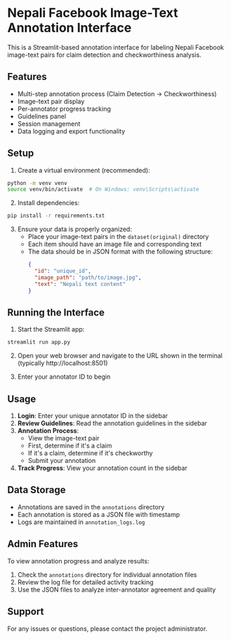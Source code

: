 # Nepali Facebook Image-Text Annotation Interface

This is a Streamlit-based annotation interface for labeling Nepali Facebook image-text pairs for claim detection and checkworthiness analysis.

## Features

- Multi-step annotation process (Claim Detection → Checkworthiness)
- Image-text pair display
- Per-annotator progress tracking
- Guidelines panel
- Session management
- Data logging and export functionality

## Setup

1. Create a virtual environment (recommended):
```bash
python -m venv venv
source venv/bin/activate  # On Windows: venv\Scripts\activate
```

2. Install dependencies:
```bash
pip install -r requirements.txt
```

3. Ensure your data is properly organized:
   - Place your image-text pairs in the `dataset(original)` directory
   - Each item should have an image file and corresponding text
   - The data should be in JSON format with the following structure:
     ```json
     {
       "id": "unique_id",
       "image_path": "path/to/image.jpg",
       "text": "Nepali text content"
     }
     ```

## Running the Interface

1. Start the Streamlit app:
```bash
streamlit run app.py
```

2. Open your web browser and navigate to the URL shown in the terminal (typically http://localhost:8501)

3. Enter your annotator ID to begin

## Usage

1. **Login**: Enter your unique annotator ID in the sidebar
2. **Review Guidelines**: Read the annotation guidelines in the sidebar
3. **Annotation Process**:
   - View the image-text pair
   - First, determine if it's a claim
   - If it's a claim, determine if it's checkworthy
   - Submit your annotation
4. **Track Progress**: View your annotation count in the sidebar

## Data Storage

- Annotations are saved in the `annotations` directory
- Each annotation is stored as a JSON file with timestamp
- Logs are maintained in `annotation_logs.log`

## Admin Features

To view annotation progress and analyze results:
1. Check the `annotations` directory for individual annotation files
2. Review the log file for detailed activity tracking
3. Use the JSON files to analyze inter-annotator agreement and quality

## Support

For any issues or questions, please contact the project administrator. 